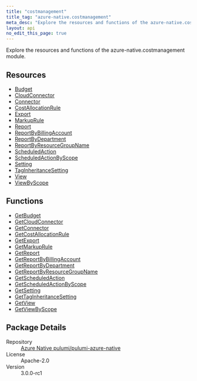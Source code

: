 ```yaml
---
title: "costmanagement"
title_tag: "azure-native.costmanagement"
meta_desc: "Explore the resources and functions of the azure-native.costmanagement module."
layout: api
no_edit_this_page: true
---
```


<!-- WARNING: this file was generated by Pulumi Docs Generator. -->
<!-- Do not edit by hand unless you're certain you know what you are doing! -->

Explore the resources and functions of the azure-native.costmanagement module.

<h2 id="resources">Resources</h2>
<ul class="api">
    <li><a href="budget/" title="Budget">Budget</a></li>
    <li><a href="cloudconnector/" title="CloudConnector">CloudConnector</a></li>
    <li><a href="connector/" title="Connector">Connector</a></li>
    <li><a href="costallocationrule/" title="CostAllocationRule">CostAllocationRule</a></li>
    <li><a href="export/" title="Export">Export</a></li>
    <li><a href="markuprule/" title="MarkupRule">MarkupRule</a></li>
    <li><a href="report/" title="Report">Report</a></li>
    <li><a href="reportbybillingaccount/" title="ReportByBillingAccount">ReportByBillingAccount</a></li>
    <li><a href="reportbydepartment/" title="ReportByDepartment">ReportByDepartment</a></li>
    <li><a href="reportbyresourcegroupname/" title="ReportByResourceGroupName">ReportByResourceGroupName</a></li>
    <li><a href="scheduledaction/" title="ScheduledAction">ScheduledAction</a></li>
    <li><a href="scheduledactionbyscope/" title="ScheduledActionByScope">ScheduledActionByScope</a></li>
    <li><a href="setting/" title="Setting">Setting</a></li>
    <li><a href="taginheritancesetting/" title="TagInheritanceSetting">TagInheritanceSetting</a></li>
    <li><a href="view/" title="View">View</a></li>
    <li><a href="viewbyscope/" title="ViewByScope">ViewByScope</a></li>
</ul>

<h2 id="functions">Functions</h2>
<ul class="api">
    <li><a href="getbudget/" title="GetBudget">GetBudget</a></li>
    <li><a href="getcloudconnector/" title="GetCloudConnector">GetCloudConnector</a></li>
    <li><a href="getconnector/" title="GetConnector">GetConnector</a></li>
    <li><a href="getcostallocationrule/" title="GetCostAllocationRule">GetCostAllocationRule</a></li>
    <li><a href="getexport/" title="GetExport">GetExport</a></li>
    <li><a href="getmarkuprule/" title="GetMarkupRule">GetMarkupRule</a></li>
    <li><a href="getreport/" title="GetReport">GetReport</a></li>
    <li><a href="getreportbybillingaccount/" title="GetReportByBillingAccount">GetReportByBillingAccount</a></li>
    <li><a href="getreportbydepartment/" title="GetReportByDepartment">GetReportByDepartment</a></li>
    <li><a href="getreportbyresourcegroupname/" title="GetReportByResourceGroupName">GetReportByResourceGroupName</a></li>
    <li><a href="getscheduledaction/" title="GetScheduledAction">GetScheduledAction</a></li>
    <li><a href="getscheduledactionbyscope/" title="GetScheduledActionByScope">GetScheduledActionByScope</a></li>
    <li><a href="getsetting/" title="GetSetting">GetSetting</a></li>
    <li><a href="gettaginheritancesetting/" title="GetTagInheritanceSetting">GetTagInheritanceSetting</a></li>
    <li><a href="getview/" title="GetView">GetView</a></li>
    <li><a href="getviewbyscope/" title="GetViewByScope">GetViewByScope</a></li>
</ul>

<h2 id="package-details">Package Details</h2>
<dl class="package-details">
	<dt>Repository</dt>
	<dd><a href="https://github.com/pulumi/pulumi-azure-native">Azure Native pulumi/pulumi-azure-native</a></dd>
	<dt>License</dt>
	<dd>Apache-2.0</dd>
	<dt>Version</dt>
	<dd>3.0.0-rc1</dd>
</dl>

